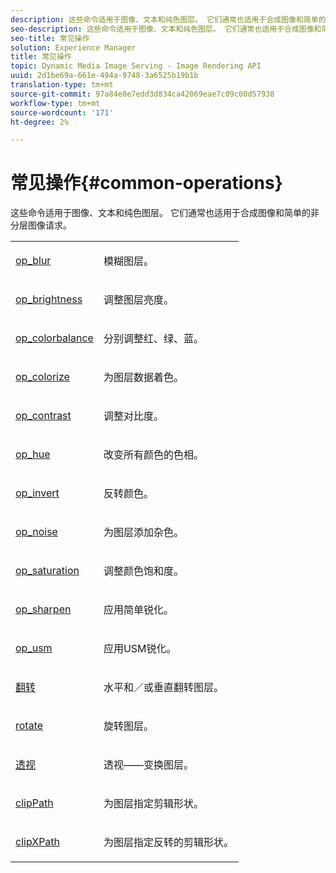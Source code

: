 ```yaml
---
description: 这些命令适用于图像、文本和纯色图层。 它们通常也适用于合成图像和简单的非分层图像请求。
seo-description: 这些命令适用于图像、文本和纯色图层。 它们通常也适用于合成图像和简单的非分层图像请求。
seo-title: 常见操作
solution: Experience Manager
title: 常见操作
topic: Dynamic Media Image Serving - Image Rendering API
uuid: 2d1be69a-661e-494a-9748-3a6525b19b1b
translation-type: tm+mt
source-git-commit: 97a84e8e7edd3d834ca42069eae7c09c00d57938
workflow-type: tm+mt
source-wordcount: '171'
ht-degree: 2%

---
```



# 常见操作{#common-operations}

这些命令适用于图像、文本和纯色图层。 它们通常也适用于合成图像和简单的非分层图像请求。

<table id="simpletable_996969D618C94BE8B81FAED512B5B7BA"> 
 <tr class="strow"> 
  <td class="stentry"> <p> <a href="../../../../../../is-api/http-ref/image-serving-api-ref/c-http-protocol-reference/c-command-reference/r-op-blur.md#reference-00638f29e59b49c99f6bba27daf24668" type="reference" format="dita" scope="local"> op_blur</a> </p></td> 
  <td class="stentry"> <p>模糊图层。 </p></td> 
 </tr> 
 <tr class="strow"> 
  <td class="stentry"> <p> <a href="../../../../../../is-api/http-ref/image-serving-api-ref/c-http-protocol-reference/c-command-reference/r-op-brightness.md#reference-edf79dc41ae5411c80bec3ee3731c58a" type="reference" format="dita" scope="local"> op_brightness</a> </p></td> 
  <td class="stentry"> <p>调整图层亮度。 </p></td> 
 </tr> 
 <tr class="strow"> 
  <td class="stentry"> <p> <a href="../../../../../../is-api/http-ref/image-serving-api-ref/c-http-protocol-reference/c-command-reference/r-op-colorbalance.md#reference-fb6af4ecf0f842d3adfdda342834a8fd" type="reference" format="dita" scope="local"> op_colorbalance</a> </p></td> 
  <td class="stentry"> <p>分别调整红、绿、蓝。 </p></td> 
 </tr> 
 <tr class="strow"> 
  <td class="stentry"> <p> <a href="../../../../../../is-api/http-ref/image-serving-api-ref/c-http-protocol-reference/c-command-reference/r-op-colorize.md#reference-50399231d6dc4c15b3ab5b93c32c458a" type="reference" format="dita" scope="local"> op_colorize</a> </p></td> 
  <td class="stentry"> <p>为图层数据着色。 </p></td> 
 </tr> 
 <tr class="strow"> 
  <td class="stentry"> <p><a href="../../../../../../is-api/http-ref/image-serving-api-ref/c-http-protocol-reference/c-command-reference/r-op-contrast.md#reference-b26dfa9869fd43bebea0fbb8e9fe743d" type="reference" format="dita" scope="local"> op_contrast</a> </p></td> 
  <td class="stentry"> <p>调整对比度。 </p></td> 
 </tr> 
 <tr class="strow"> 
  <td class="stentry"> <p> <a href="../../../../../../is-api/http-ref/image-serving-api-ref/c-http-protocol-reference/c-command-reference/r-op-hue.md#reference-4d97f5e206114db8b09132fd6e55ec00" type="reference" format="dita" scope="local"> op_hue</a> </p></td> 
  <td class="stentry"> <p>改变所有颜色的色相。 </p></td> 
 </tr> 
 <tr class="strow"> 
  <td class="stentry"> <p> <a href="../../../../../../is-api/http-ref/image-serving-api-ref/c-http-protocol-reference/c-command-reference/r-op-invert.md#reference-5e3a8e9882a74a52acfd503cd7987828" type="reference" format="dita" scope="local"> op_invert</a> </p></td> 
  <td class="stentry"> <p>反转颜色。 </p></td> 
 </tr> 
 <tr class="strow"> 
  <td class="stentry"> <p> <a href="../../../../../../is-api/http-ref/image-serving-api-ref/c-http-protocol-reference/c-command-reference/r-op-noise.md#reference-763c4a890fe24bb6bb5ae9dad4e2da94" type="reference" format="dita" scope="local"> op_noise</a> </p></td> 
  <td class="stentry"> <p>为图层添加杂色。 </p></td> 
 </tr> 
 <tr class="strow"> 
  <td class="stentry"> <p> <a href="../../../../../../is-api/http-ref/image-serving-api-ref/c-http-protocol-reference/c-command-reference/r-op-saturation.md#reference-6b7ee05a462f4f01b1fb7108230d90d9" type="reference" format="dita" scope="local"> op_saturation</a> </p></td> 
  <td class="stentry"> <p>调整颜色饱和度。 </p></td> 
 </tr> 
 <tr class="strow"> 
  <td class="stentry"> <p> <a href="../../../../../../is-api/http-ref/image-serving-api-ref/c-http-protocol-reference/c-command-reference/r-op-sharpen.md#reference-c32573230c6140f883efdaa201ea8541" type="reference" format="dita" scope="local"> op_sharpen</a> </p></td> 
  <td class="stentry"> <p>应用简单锐化。 </p></td> 
 </tr> 
 <tr class="strow"> 
  <td class="stentry"> <p> <a href="../../../../../../is-api/http-ref/image-serving-api-ref/c-http-protocol-reference/c-command-reference/r-op-usm.md#reference-51ac75adadfe4346ab60953192d0a1aa" type="reference" format="dita" scope="local"> op_usm</a> </p></td> 
  <td class="stentry"> <p>应用USM锐化。 </p></td> 
 </tr> 
 <tr class="strow"> 
  <td class="stentry"> <p> <a href="../../../../../../is-api/http-ref/image-serving-api-ref/c-http-protocol-reference/c-command-reference/r-flip.md#reference-f8568a61b77c41569d382a3147964ce3" type="reference" format="dita" scope="local"> 翻转</a> </p></td> 
  <td class="stentry"> <p>水平和／或垂直翻转图层。 </p></td> 
 </tr> 
 <tr class="strow"> 
  <td class="stentry"> <p> <a href="../../../../../../is-api/http-ref/image-serving-api-ref/c-http-protocol-reference/c-command-reference/r-rotate.md#reference-12abb086635546ec9ec2e1a793dc1096" type="reference" format="dita" scope="local"> rotate</a> </p></td> 
  <td class="stentry"> <p>旋转图层。 </p></td> 
 </tr> 
 <tr class="strow"> 
  <td class="stentry"> <p> <a href="../../../../../../is-api/http-ref/image-serving-api-ref/c-http-protocol-reference/c-command-reference/r-perspective.md#reference-c941f3bb1eee4dd29abf3824c0b0bc8e" type="reference" format="dita" scope="local"> 透视</a> </p></td> 
  <td class="stentry"> <p>透视——变换图层。 </p></td> 
 </tr> 
 <tr class="strow"> 
  <td class="stentry"> <p> <a href="../../../../../../is-api/http-ref/image-serving-api-ref/c-http-protocol-reference/c-command-reference/r-clippath.md#reference-8139b1b52dc54749b51b109521ddf83d" type="reference" format="dita" scope="local"> clipPath</a> </p></td> 
  <td class="stentry"> <p>为图层指定剪辑形状。 </p></td> 
 </tr> 
 <tr class="strow"> 
  <td class="stentry"> <p> <a href="../../../../../../is-api/http-ref/image-serving-api-ref/c-http-protocol-reference/c-command-reference/r-clipxpath.md#reference-17e5e4da3e044943af8f963f58a45f53" type="reference" format="dita" scope="local"> clipXPath</a> </p></td> 
  <td class="stentry"> <p>为图层指定反转的剪辑形状。 </p></td> 
 </tr> 
</table>

